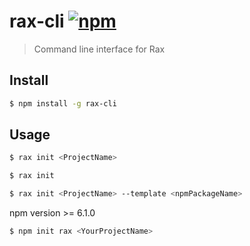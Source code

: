 # rax-cli [![npm](https://img.shields.io/npm/v/rax-cli.svg)](https://www.npmjs.com/package/rax-cli)

> Command line interface for Rax

## Install

```sh
$ npm install -g rax-cli
```

## Usage

```sh
$ rax init <ProjectName>

$ rax init

$ rax init <ProjectName> --template <npmPackageName>
```

npm version >= 6.1.0

```sh
$ npm init rax <YourProjectName>
```
